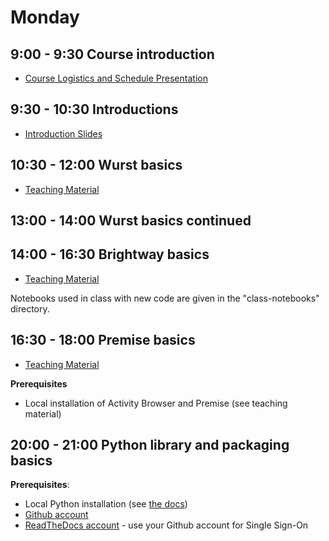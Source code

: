 # Monday

## 9:00 - 9:30 Course introduction

* [Course Logistics and Schedule Presentation](https://docs.google.com/presentation/d/1z3JZPQE9w0Nf2U1CT-5EqsDmDKvJgrcEDx-6g2oJPaQ/edit?usp=sharing)

## 9:30 - 10:30 Introductions

* [Introduction Slides](https://docs.google.com/presentation/d/1gnLmrb3_ZukjD_8U0UuhpsqBOOF-Y0oIx-bOlhai_nE/edit?usp=sharing)

## 10:30 - 12:00 Wurst basics

* [Teaching Material](https://github.com/romainsacchi/wurst-premise-training-2024)

## 13:00 - 14:00 Wurst basics continued

## 14:00 - 16:30 Brightway basics

* [Teaching Material](https://github.com/brightway-lca/from-the-ground-up)

Notebooks used in class with new code are given in the "class-notebooks" directory.

## 16:30 - 18:00 Premise basics

* [Teaching Material](https://github.com/romainsacchi/wurst-premise-training-2024)

**Prerequisites**

* Local installation of Activity Browser and Premise (see teaching material)

## 20:00 - 21:00 Python library and packaging basics

**Prerequisites**:

* Local Python installation (see [the docs](https://docs.brightway.dev/en/latest/content/installation/index.html))
* [Github account](https://github.com/)
* [ReadTheDocs account](https://about.readthedocs.com/) - use your Github account for Single Sign-On

